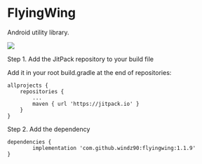 # FlyingWing
Android utility library.

[![](https://jitpack.io/v/windz90/flyingwing.svg)](https://jitpack.io/#windz90/flyingwing)

Step 1. Add the JitPack repository to your build file

Add it in your root build.gradle at the end of repositories:

	allprojects {
		repositories {
			...
			maven { url 'https://jitpack.io' }
		}
	}

Step 2. Add the dependency

	dependencies {
	        implementation 'com.github.windz90:flyingwing:1.1.9'
	}
